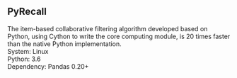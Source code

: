 ## PyRecall
The item-based collaborative filtering algorithm developed based on Python, using Cython to write the core computing module, is 20 times faster than the native Python implementation.      
System: Linux  
Python: 3.6    
Dependency: Pandas 0.20+  
